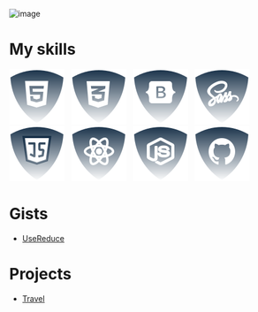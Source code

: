 ![image](https://www.leanyou.pl/wp-content/uploads/2020/08/MTM-Methods-Time-Measurement-1024x390.jpg)

# My skills

![html5](./img/html.svg) &nbsp;
![css](./img/css.svg) &nbsp;
![Botstrap](./img/bootstrap.svg) &nbsp;
![Sass](./img/sass.svg) &nbsp;
![JS](./img/js.svg) &nbsp;
![ReactJS](./img/reactjs.svg) &nbsp;
![NodeJS](./img/nodejs.svg) &nbsp;
![Github](./img/github.svg) &nbsp;

# Gists

<ul>
  <li><a href="https://gist.github.com/JSDID/bb574225fc4e6fb4514581c5a642c977">UseReduce<a/></li>
</ul>

# Projects

<ul>
  <li><a href="https://gist.github.com/JSDID/Travel">Travel<a/></li>
</ul>

